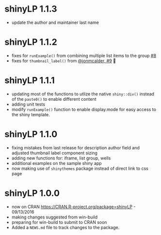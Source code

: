 # shinyLP 1.1.3

* update the author and maintainer last name

# shinyLP 1.1.2

* fixes for `runExample()` from combining multiple list items to the group [#8](https://github.com/jasdumas/shinyLP/issues/8)
* fixes for `thumbnail_label()` from [@jonmcalder, #9](https://github.com/jasdumas/shinyLP/pull/9) :pray:

# shinyLP 1.1.1

* updating most of the functions to utlize the native `shiny::div()` instead of the `paste0()` to enable different content
* adding unit tests
* modify `runExample()` function to enable display.mode for easy access to the shiny template.


# shinyLP 1.1.0

* fixing mistakes from last release for description author field and adjusted thumbnail label component sizing
* adding new functions for: iframe, list group, wells
* additional examples on the sample shiny app
* now making use of `shinythemes` package instead of direct link to css page


# shinyLP 1.0.0

* now on CRAN https://CRAN.R-project.org/package=shinyLP - 09/13/2016
* making changes suggested from win-build
* preparing for win-build to submit to CRAN soon
* Added a `NEWS.md` file to track changes to the package.



